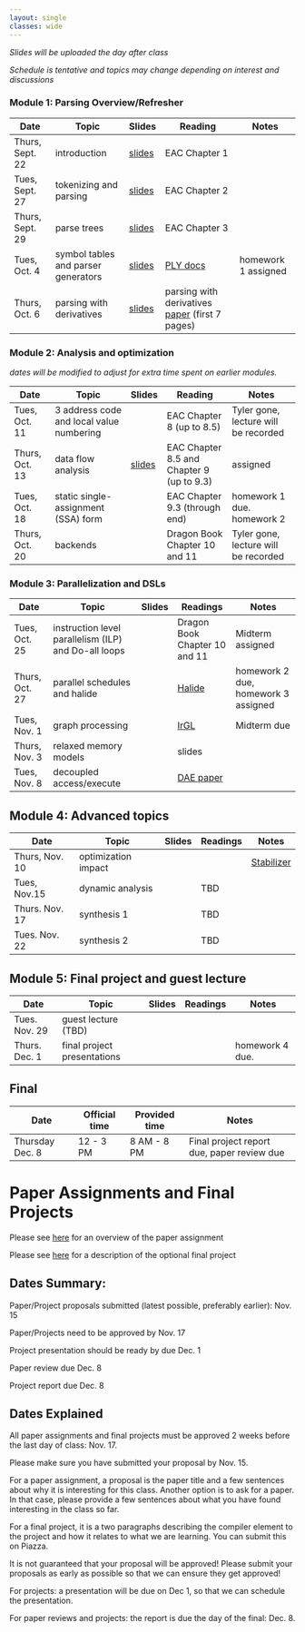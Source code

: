 ```yaml
---
layout: single
classes: wide
---
```


_Slides will be uploaded the day after class_

_Schedule is tentative and topics may change depending on interest and discussions_

### Module 1: Parsing Overview/Refresher

| Date             | Topic    | Slides |   Reading |  Notes 
|------------------|----------|--------|----------------|-
| Thurs, Sept. 22  |  introduction           |   [slides](lectures/CSE211Sept22_fa2022.pdf)     | EAC Chapter 1 | 
| Tues, Sept. 27   |  tokenizing and parsing                |   [slides](lectures/CSE211Sept27_fa2022.pdf)     | EAC Chapter 2 |
| Thurs, Sept. 29  |  parse trees  |  [slides](lectures/CSE211Sept29_fa2022.pdf)      | EAC Chapter 3 | 
| Tues, Oct. 4     | symbol tables and parser generators  |   [slides](lectures/CSE211Oct4_fa2022.pdf)     | [PLY docs](https://www.dabeaz.com/ply/) | homework 1 assigned
| Thurs, Oct. 6    |  parsing with derivatives             |   [slides](lectures/CSE211Oct6_fa2022.pdf)     | parsing with derivatives [paper](https://www.ccs.neu.edu/home/turon/re-deriv.pdf) (first 7 pages)


### Module 2: Analysis and optimization

_dates will be modified to adjust for extra time spent on earlier modules._

| Date             | Topic    | Slides | Reading | Notes
|------------------|----------|--------|----------------|-
| Tues, Oct. 11    | 3 address code and local value numbering     |        | EAC Chapter 8 (up to 8.5) | Tyler gone, lecture will be recorded
| Thurs, Oct. 13   | data flow analysis                           |   [slides](lectures/CSE211Oct13_fa2022.pdf)       | EAC Chapter 8.5 and Chapter 9 (up to 9.3) | assigned
| Tues, Oct. 18    | static single-assignment (SSA) form          |        | EAC Chapter 9.3 (through end) | homework 1 due. homework 2 
| Thurs, Oct. 20   | backends                                     |        | Dragon Book Chapter 10 and 11 | Tyler gone, lecture will be recorded


### Module 3: Parallelization and DSLs

| Date             | Topic    | Slides |  Readings | Notes
|------------------|----------|--------|----------------|-
| Tues, Oct. 25    | instruction level parallelism (ILP) and Do-all loops |      | Dragon Book Chapter 10 and 11 | Midterm assigned
| Thurs, Oct. 27   | parallel schedules  and halide                       |      | [Halide](http://people.csail.mit.edu/jrk/halide-pldi13.pdf) | homework 2 due, homework 3 assigned
| Tues, Nov. 1     | graph processing                |                    | [IrGL](https://cs.rochester.edu/~sree/papers/sree-oopsla2016.pdf)  | Midterm due
| Thurs, Nov. 3    | relaxed memory models           |                    | slides |  
| Tues, Nov. 8     | decoupled access/execute        |                    | [DAE paper](https://courses.cs.washington.edu/courses/cse590g/04sp/Smith-1982-Decoupled-Access-Execute-Computer-Architectures.pdf) | 


## Module 4: Advanced topics

| Date             | Topic    | Slides  | Readings | Notes
|------------------|----------|--------|----------------|- 
| Thurs, Nov. 10   | optimization impact      | |       | [Stabilizer](https://people.cs.umass.edu/~emery/pubs/stabilizer-asplos13.pdf) | homework 3 due, homework 4 assigned
| Tues, Nov.15     | dynamic analysis         | |  TBD  |  | Paper/project sumbitted for approval
| Thurs. Nov. 17   | synthesis 1              | |  TBD  | 
| Tues. Nov. 22    | synthesis 2              | |  TBD  | 

## Module 5: Final project and guest lecture

| Date             | Topic    | Slides  | Readings | Notes
|------------------|----------|--------|----------------|- 
| Tues. Nov. 29   | guest lecture (TBD)          |      |  | 
| Thurs. Dec. 1   | final project presentations  |      |  | homework 4 due. 

## Final


| Date             | Official time    | Provided time | Notes
|------------------|----------|--------|----------------
| Thursday Dec. 8     | 12 - 3 PM    | 8 AM - 8 PM      | Final project report due, paper review due


# Paper Assignments and Final Projects

Please see [here](overview.html#paper-assignment) for an overview of the paper assignment

Please see [here](overview.html#final-project) for a description of the optional final project

## Dates Summary:

Paper/Project proposals submitted (latest possible, preferably earlier): Nov. 15

Paper/Projects need to be approved by Nov. 17

Project presentation should be ready by due Dec. 1

Paper review due Dec. 8

Project report due Dec. 8


## Dates Explained

All paper assignments and final projects must be approved 2 weeks before the last day of class: Nov. 17.

Please make sure you have submitted your proposal by Nov. 15.

For a paper assignment, a proposal is the paper title and a few sentences about why it is interesting for this class. Another option is to ask for a paper. In that case, please provide a few sentences about what you have found interesting in the class so far.

For a final project, it is a two paragraphs describing the compiler element to the project and how it relates to what we are learning. You can submit this on Piazza.

It is not guaranteed that your proposal will be approved! Please submit your proposals as early as possible so that we can ensure they get approved!

For projects: a presentation will be due on Dec 1, so that we can schedule the presentation.

For paper reviews and projects: the report is due the day of the final: Dec. 8.
